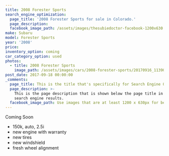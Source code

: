 ```yaml
---
title: 2008 Forester Sports
search_engine_optimization:
  page_title: '2008 Forester Sports for sale in Colorado.'
  page_description:
  facebook_image_path: /assets/images/thesubiedoctor-facebook-1200x630.png
make: Subaru
model: Forester Sports
year: '2008'
price:
inventory_option: coming
car_category_option: used
photos:
  - title: 2008 Forester Sports
    image_path: /assets/images/cars/2008-forester-sports/20170916_113906.jpg
post_date: 2017-09-18 00:00:00
_comments:
  page_title: This is the title that's specifically for Search Engine Optimization.
  page_description: >-
    This is the page description that is shown below the page title in the
    search engine results.
  facebook_image_path: Use images that are at least 1200 x 630px for best results or a minimum of at least 600 x 315px.
---
```



<div><p>Coming Soon</p><ul><li>150k, auto, 2.5i</li><li>new engine with warranty&nbsp;</li><li>new tires</li><li>new windshield</li><li>fresh wheel alignment</li></ul></div>